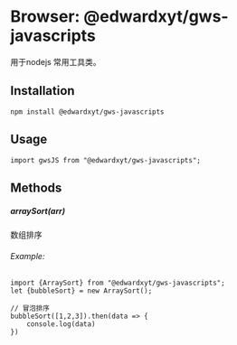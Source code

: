 # Browser: @edwardxyt/gws-javascripts
用于nodejs 常用工具类。
## Installation

```
npm install @edwardxyt/gws-javascripts
```
## Usage

```
import gwsJS from "@edwardxyt/gws-javascripts";
```
## Methods
##### arraySort(arr)
数组排序
###### Example:
```
import {ArraySort} from "@edwardxyt/gws-javascripts";
let {bubbleSort} = new ArraySort();

// 冒泡排序
bubbleSort([1,2,3]).then(data => {
    console.log(data)
})
```